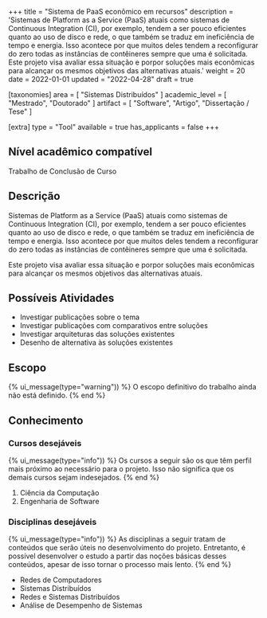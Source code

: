 +++
title = "Sistema de PaaS econômico em recursos"
description = 'Sistemas de Platform as a Service (PaaS) atuais como sistemas de Continuous Integration (CI), por exemplo, tendem a ser pouco eficientes quanto ao uso de disco e rede, o que também se traduz em ineficiência de tempo e energia. Isso acontece por que muitos deles tendem a reconfigurar do zero todas as instâncias de contêineres sempre que uma é solicitada. Este projeto visa avaliar essa situação e porpor soluções mais econômicas para alcançar os mesmos objetivos das alternativas atuais.'
weight = 20
date = 2022-01-01
updated = "2022-04-28"
draft = true

[taxonomies]
area = [ "Sistemas Distribuídos" ]
academic_level = [ "Mestrado", "Doutorado" ]
artifact = [ "Software", "Artigo", "Dissertação / Tese" ]

[extra]
type = "Tool"
available = true
has_applicants = false
+++

## Nível acadêmico compatível

Trabalho de Conclusão de Curso

## Descrição

Sistemas de Platform as a Service (PaaS) atuais como sistemas de Continuous Integration (CI), por exemplo, tendem a ser pouco eficientes quanto ao uso de disco e rede, o que também se traduz em ineficiência de tempo e energia. Isso acontece por que muitos deles tendem a reconfigurar do zero todas as instâncias de contêineres sempre que uma é solicitada.

Este projeto visa avaliar essa situação e porpor soluções mais econômicas para alcançar os mesmos objetivos das alternativas atuais.

## Possíveis Atividades

- Investigar publicações sobre o tema
- Investigar publicações com comparativos entre soluções
- Investigar arquiteturas das soluções existentes
- Desenho de alternativa às soluções existentes

## Escopo

{% ui_message(type="warning")) %}
O escopo definitivo do trabalho ainda não está definido.
{% end %}

## Conhecimento

### Cursos desejáveis

{% ui_message(type="info")) %}
Os cursos a seguir são os que têm perfil mais próximo ao necessário para o projeto. Isso não significa que os demais cursos sejam indesejados.
{% end %}

1. Ciência da Computação
2. Engenharia de Software

### Disciplinas desejáveis

{% ui_message(type="info")) %}
As disciplinas a seguir tratam de conteúdos que serão úteis no desenvolvimento do projeto. Entretanto, é possível desenvolver o estudo a partir das noções básicas desses conteúdos, apesar de isso tornar o processo mais lento.
{% end %}

- Redes de Computadores
- Sistemas Distribuídos
- Redes e Sistemas Distribuídos
- Análise de Desempenho de Sistemas
